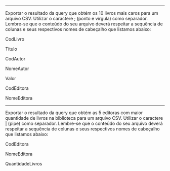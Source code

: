 
------------------------------------------------

Exportar o resultado da query que obtém os 10 livros mais caros para um arquivo CSV. Utilizar o caractere ; (ponto e vírgula) como separador. Lembre-se que o conteúdo do seu arquivo deverá respeitar a sequência de colunas e seus respectivos nomes de cabeçalho que listamos abaixo:

CodLivro

Titulo

CodAutor

NomeAutor

Valor

CodEditora

NomeEditora

------------------------------------------------

Exportar o resultado da query que obtém as 5 editoras com maior quantidade de livros na biblioteca para um arquivo CSV. Utilizar o caractere | (pipe) como separador. Lembre-se que o conteúdo do seu arquivo deverá respeitar a sequência de colunas e seus respectivos nomes de cabeçalho que listamos abaixo:

CodEditora

NomeEditora

QuantidadeLivros

